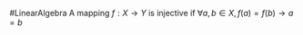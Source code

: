#LinearAlgebra 
A mapping $f: X \rightarrow Y$  is injective if $\forall a,b \in X, f(a) = f(b) \rightarrow a=b$     